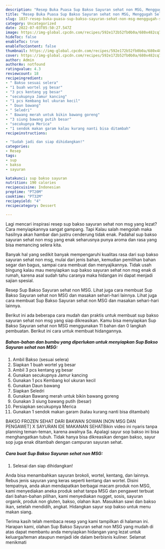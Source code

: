 ```yaml
---
description: "Resep Buka Puasa Sup Bakso Sayuran sehat non MSG, Menggugah Selera"
title: "Resep Buka Puasa Sup Bakso Sayuran sehat non MSG, Menggugah Selera"
slug: 1837-resep-buka-puasa-sup-bakso-sayuran-sehat-non-msg-menggugah-selera
category: Uncategorized
date: 2022-07-03T05:50:27.547Z
image: https://img-global.cpcdn.com/recipes/592e172b52fb0b0a/680x482cq70/sup-bakso-sayuran-sehat-non-msg-foto-resep-utama.jpg
hideToc: false
enableToc: true
enableTocContent: false
thumbnail: https://img-global.cpcdn.com/recipes/592e172b52fb0b0a/680x482cq70/sup-bakso-sayuran-sehat-non-msg-foto-resep-utama.jpg
cover: https://img-global.cpcdn.com/recipes/592e172b52fb0b0a/680x482cq70/sup-bakso-sayuran-sehat-non-msg-foto-resep-utama.jpg
author: Admin
authorAv: notfound
ratingvalue: 4.3
reviewcount: 18
recipeingredient:
- " Bakso sesuai selera"
- "1 buah wortel yg besar"
- "3 pcs kentang yg besar"
- "secukupnya Jamur kancing"
- "1 pcs Kembang kol ukuran kecil"
- " Daun bawang"
- " Seledri"
- " Bawang merah untuk bikin bawang goreng"
- "3 siung bawang putih besar"
- "secukupnya Merica"
- "1 sendok makan garam kalau kurang nanti bisa ditambah"
recipeinstructions:

- "Sudah jadi dan siap dihidangkan!"
categories:
- Resep
tags:
- sup
- bakso
- sayuran

katakunci: sup bakso sayuran 
nutrition: 190 calories
recipecuisine: Indonesian
preptime: "PT20M"
cooktime: "PT32M"
recipeyield: "4"
recipecategory: Dessert

---
```



Lagi mencari inspirasi resep sup bakso sayuran sehat non msg yang lezat? Cara menyiapkannya sangat gampang. Tapi Kalau salah mengolah maka hasilnya akan hambar dan justru cenderung tidak enak. Padahal sup bakso sayuran sehat non msg yang enak seharusnya punya aroma dan rasa yang bisa memancing selera kita.


Banyak hal yang sedikit banyak mempengaruhi kualitas rasa dari sup bakso sayuran sehat non msg, mulai dari jenis bahan, kemudian pemilihan bahan segar dan bagus, sampai cara membuat dan menyajikannya. Tidak usah bingung kalau mau menyiapkan sup bakso sayuran sehat non msg enak di rumah, karena asal sudah tahu caranya maka hidangan ini dapat menjadi sajian spesial.

Resep Sup Bakso Sayuran sehat non MSG. Lihat juga cara membuat Sup Bakso Sayuran sehat non MSG dan masakan sehari-hari lainnya. Lihat juga cara membuat Sup Bakso Sayuran sehat non MSG dan masakan sehari-hari lainnya.


Berikut ini ada beberapa cara mudah dan praktis untuk membuat sup bakso sayuran sehat non msg yang siap dikreasikan. Kamu bisa menyiapkan Sup Bakso Sayuran sehat non MSG menggunakan 11 bahan dan 0 langkah pembuatan. Berikut ini cara untuk membuat hidangannya.

<!--inarticleads1-->

##### Bahan-bahan dan bumbu yang diperlukan untuk menyiapkan Sup Bakso Sayuran sehat non MSG:

1. Ambil  Bakso (sesuai selera)
1. Siapkan 1 buah wortel yg besar
1. Ambil 3 pcs kentang yg besar
1. Gunakan secukupnya Jamur kancing
1. Gunakan 1 pcs Kembang kol ukuran kecil
1. Gunakan  Daun bawang
1. Siapkan  Seledri
1. Gunakan  Bawang merah untuk bikin bawang goreng
1. Gunakan 3 siung bawang putih (besar)
1. Persiapkan secukupnya Merica
1. Gunakan 1 sendok makan garam (kalau kurang nanti bisa ditambah)


BAKSO FROZEN SEHAT DARI BAKWAN SOWAN [NON MSG DAN PENGAWET] X SAYURAN IDE MAKANAN SEHATBikin video ini nyaris tanpa planning teman-teman, karena awalnya Sa. Apalagi sayur sop bakso ini bisa menghangatkan tubuh. Tidak hanya bisa dikreasikan dengan bakso, sayur sop juga enak ditambah dengan campuran sayuran sehat. 

<!--inarticleads2-->

##### Cara buat Sup Bakso Sayuran sehat non MSG:


1. Selesai dan siap dihidangkan!

Anda bisa menambahkan sayuran brokoli, wortel, kentang, dan lainnya. Rebus jenis sayuran yang keras seperti kentang dan wortel. Disini tempatnya, anda akan mendapatkan berbagai macam produk non MSG, kami menyediakan aneka produk sehat tanpa MSG dan pengawet terbuat dari bahan-bahan pilihan, kami menyediakan nugget, sosis, sayuran organik, produk non gluten, bakso, olahan ikan. Masukkan sawi dan bakso ikan, setelah mendidih, angkat. Hidangkan sayur sop bakso untuk menu makan siang. 

Terima kasih telah membaca resep yang kami tampilkan di halaman ini. Harapan kami, olahan Sup Bakso Sayuran sehat non MSG yang mudah di atas dapat membantu anda menyiapkan hidangan yang lezat untuk keluarga/teman ataupun menjadi ide dalam berbisnis kuliner. Selamat menikmati
